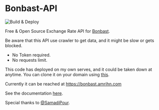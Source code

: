 # Bonbast-API
![Build & Deploy](https://github.com/itsamirhn/bonbast-api/actions/workflows/main.yml/badge.svg)

Free & Open Source Exchange Rate API for [Bonbast](https://bonbast.com).

Be aware that this API use crawler to get data, and it might be slow or gets blocked.
* No Token required.
* No requests limit.

This code has deployed on my own serves, and it could be taken down at anytime. You can clone it on your domain using [this](https://deta.space/discovery/r/t6nwpvly5zhvjyki).

Currently it can be reached at https://bonbast.amrihn.com

See the documentation [here](https://bonbast.amirhn.com/docs).

Special thanks to [@SamadiPour](https://github.com/SamadiPour).
